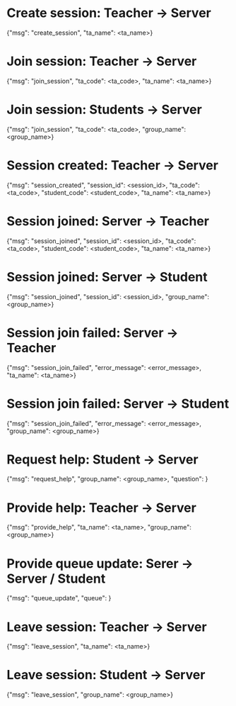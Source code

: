 # Create session: Teacher -> Server

{"msg": "create_session", "ta_name": <ta_name>}

# Join session: Teacher -> Server

{"msg": "join_session", "ta_code": <ta_code>, "ta_name": <ta_name>}

# Join session: Students -> Server

{"msg": "join_session", "ta_code": <ta_code>, "group_name": <group_name>}

# Session created: Teacher -> Server

{"msg": "session_created", "session_id": <session_id>, "ta_code": <ta_code>, "student_code": <student_code>, "ta_name": <ta_name>}

# Session joined: Server -> Teacher

{"msg": "session_joined", "session_id": <session_id>, "ta_code": <ta_code>, "student_code": <student_code>, "ta_name": <ta_name>}

# Session joined: Server -> Student

{"msg": "session_joined", "session_id": <session_id>, "group_name": <group_name>}

# Session join failed: Server -> Teacher

{"msg": "session_join_failed", "error_message": <error_message>, "ta_name": <ta_name>}

# Session join failed: Server -> Student

{"msg": "session_join_failed", "error_message": <error_message>, "group_name": <group_name>}



# Request help: Student -> Server

{"msg": "request_help", "group_name": <group_name>, "question": <question>}

# Provide help: Teacher -> Server

{"msg": "provide_help", "ta_name": <ta_name>, "group_name": <group_name>}

# Provide queue update: Serer -> Server / Student

{"msg": "queue_update", "queue": <queue>}



# Leave session: Teacher -> Server

{"msg": "leave_session", "ta_name": <ta_name>}

# Leave session: Student -> Server

{"msg": "leave_session", "group_name": <group_name>}

